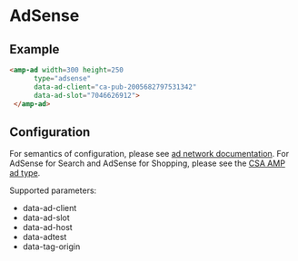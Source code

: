 <!---
Copyright 2015 The AMP HTML Authors. All Rights Reserved.

Licensed under the Apache License, Version 2.0 (the "License");
you may not use this file except in compliance with the License.
You may obtain a copy of the License at

      http://www.apache.org/licenses/LICENSE-2.0

Unless required by applicable law or agreed to in writing, software
distributed under the License is distributed on an "AS-IS" BASIS,
WITHOUT WARRANTIES OR CONDITIONS OF ANY KIND, either express or implied.
See the License for the specific language governing permissions and
limitations under the License.
-->

# AdSense

## Example

```html
<amp-ad width=300 height=250
      type="adsense"
      data-ad-client="ca-pub-2005682797531342"
      data-ad-slot="7046626912">
 </amp-ad>
```

## Configuration

For semantics of configuration, please see [ad network documentation](https://support.google.com/adsense/answer/181947?hl=en).  For AdSense for Search and AdSense for Shopping, please see the [CSA AMP ad type](https://github.com/ampproject/amphtml/blob/master/ads/google/csa.md).

Supported parameters:

- data-ad-client
- data-ad-slot
- data-ad-host
- data-adtest
- data-tag-origin
